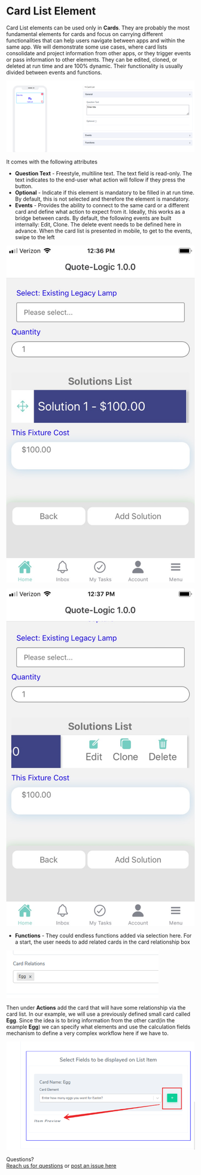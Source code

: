 # Card List Element

Card List elements can be used only in **Cards**. They are probably the most fundamental elements for cards and focus on carrying different functionalities that can help users navigate between apps and within the same app. We will demonstrate some use cases, where card lists consolidate and project information from other apps, or they trigger events or pass information to other elements. They can be edited, cloned, or deleted at run time and are 100% dynamic. Their functionality is usually divided between events and functions.  

![image1](../../../../images/cards/elements/card-list/card-list1.png)

It comes with the following attributes


- **Question Text** - Freestyle, multiline text. The text field is read-only. The text indicates to the end-user what action will follow if they press the button.
- **Optional** - Indicate if this element is mandatory to be filled in at run time. By default, this is not selected and therefore the element is mandatory.
- **Events** - Provides the ability to connect to the same card or a different card and define what action to expect from it. Ideally, this works as a bridge between cards. By default, the following events are built internally: Edit, Clone. The delete event needs to be defined here in advance.
When the card list is presented in mobile, to get to the events, swipe to the left

![image2](../../../../images/cards/elements/card-list/card-list2.jpg)

![image3](../../../../images/cards/elements/card-list/card-list3.jpg)
 
- **Functions** - They could endless functions added via selection here. For a start, the user needs to add related cards in the card relationship box

![image4](../../../../images/cards/elements/card-list/card-list4.png)

Then under **Actions** add the card that will have some relationship via the card list. In our example, we will use a previously defined small card called **Egg**.
Since the idea is to bring information from the other card(in the example **Egg**) we can specify what elements and use the calculation fields mechanism to define a very complex workflow here if we have to.

![image6](../../../../images/cards/elements/card-list/card-list6.png)

Questions? <br>  <a href="https://www.acenji.com/contact" target="_blank" rel="noopener">Reach us for questions</a>   or <a href="https://github.com/acenji/acenji-help/issues" target="_blank" rel="noopener">post an issue here</a>












